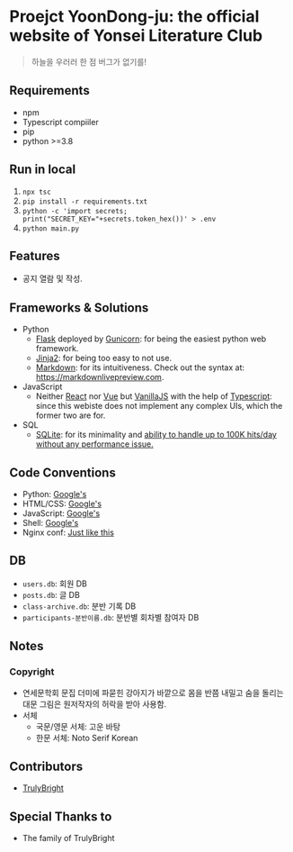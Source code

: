 # Proejct YoonDong-ju: the official website of Yonsei Literature Club
> 하늘을 우러러 한 점 버그가 없기를!
## Requirements
* npm
* Typescript compiiler
* pip
* python >=3.8
## Run in local
1. `npx tsc`
1. `pip install -r requirements.txt`
1. `python -c 'import secrets; print("SECRET_KEY="+secrets.token_hex())' > .env`
1. `python main.py`
## Features
* 공지 열람 및 작성.
## Frameworks & Solutions
* Python
  * [Flask](https://flask.palletsprojects.com) deployed by [Gunicorn](https://gunicorn.org/): for being the easiest python web framework.
  * [Jinja2](https://jinja.palletsprojects.com/): for being too easy to not use.
  * [Markdown](https://python-markdown.github.io/): for its intuitiveness. Check out the syntax at: https://markdownlivepreview.com.
* JavaScript
  * Neither [React](https://reactjs.org/) nor [Vue](https://v3.vuejs.org/) but [VanillaJS](http://vanilla-js.com) with the help of [Typescript](https://www.typescriptlang.org/): since this webiste does not implement any complex UIs, which the former two are for.
* SQL
  * [SQLite](https://www.sqlite.org): for its minimality and [ability to handle up to 100K hits/day without any performance issue.](https://www.sqlite.org/whentouse.html#:~:text=SQLite%20works%20great%20as%20the,should%20work%20fine%20with%20SQLite.)
## Code Conventions
* Python: [Google's](https://google.github.io/styleguide/pyguide.html)
* HTML/CSS: [Google's](https://google.github.io/styleguide/htmlcssguide.html)
* JavaScript: [Google's](https://google.github.io/styleguide/jsguide.html)
* Shell: [Google's](https://google.github.io/styleguide/shellguide.html)
* Nginx conf: [Just like this](https://www.nginx.com/resources/wiki/start/topics/examples/full/)
## DB
* `users.db`: 회원 DB
* `posts.db`: 글 DB
* `class-archive.db`: 분반 기록 DB
* `participants-분반이름.db`: 분반별 회차별 참여자 DB
## Notes
### Copyright
* 연세문학회 문집 더미에 파묻힌 강아지가 바깥으로 몸을 반쯤 내밀고 숨을 돌리는 대문 그림은 원저작자의 허락을 받아 사용함.
* 서체
  * 국문/영문 서체: 고운 바탕
  * 한문 서체: Noto Serif Korean
## Contributors
* [TrulyBright](https://github.com/TrulyBright)

## Special Thanks to
* The family of TrulyBright
